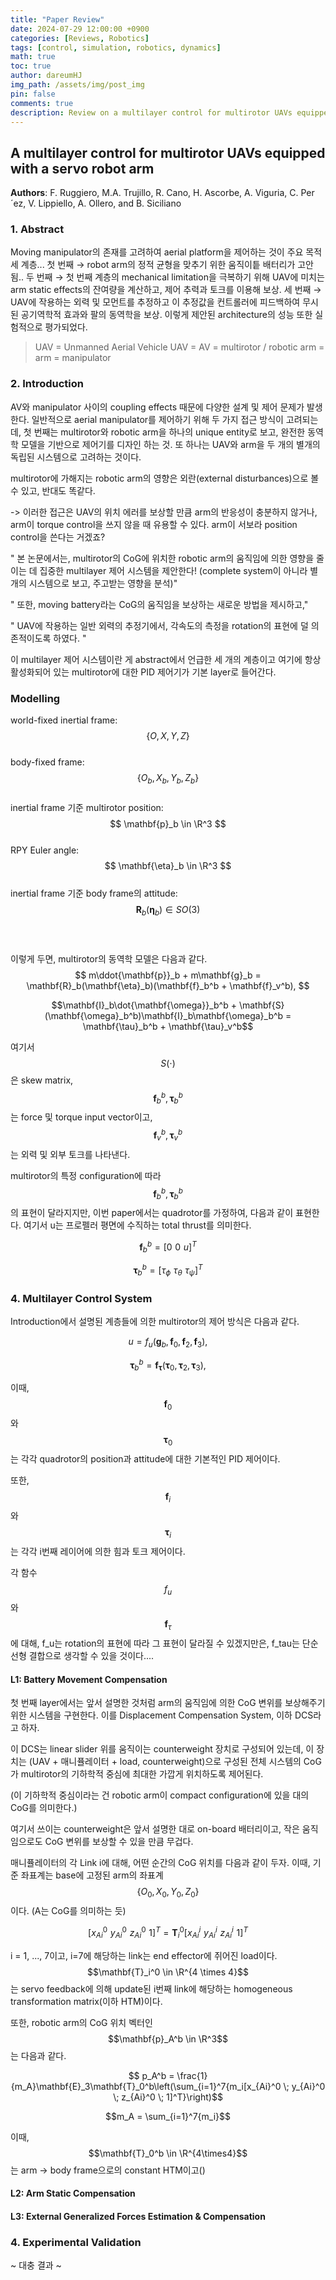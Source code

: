 ```yaml
---
title: "Paper Review"
date: 2024-07-29 12:00:00 +0900
categories: [Reviews, Robotics]
tags: [control, simulation, robotics, dynamics]
math: true
toc: true
author: dareumHJ
img_path: /assets/img/post_img
pin: false
comments: true
description: Review on a multilayer control for multirotor UAVs equipped with a servo robot arm
---
```


## **A multilayer control for multirotor UAVs equipped with a servo robot arm**

**Authors**: F. Ruggiero, M.A. Trujillo, R. Cano, H. Ascorbe, A. Viguria, C. Per´ez, V. Lippiello, A. Ollero, and B. Siciliano

### **1. Abstract**
Moving manipulator의 존재를 고려하여 aerial platform을 제어하는 것이 주요 목적
세 계층...
첫 번째 → robot arm의 정적 균형을 맞추기 위한 움직이틑 배터리가 고안됨..
두 번째 → 첫 번째 계층의 mechanical limitation을 극복하기 위해 UAV에 미치는 arm static effects의 잔여량을 계산하고, 제어 추력과 토크를 이용해 보상.
세 번째 → UAV에 작용하는 외력 및 모먼트를 추정하고 이 추정값을 컨트롤러에 피드백하여 무시된 공기역학적 효과와 팔의 동역학을 보상.
이렇게 제안된 architecture의 성능 또한 실험적으로 평가되었다.

> UAV = Unmanned Aerial Vehicle
> UAV = AV = multirotor / robotic arm = arm = manipulator

### **2. Introduction**
AV와 manipulator 사이의 coupling effects 때문에 다양한 설계 및 제어 문제가 발생한다. 일반적으로 aerial manipulator를 제어하기 위해 두 가지 접근 방식이 고려되는데,
첫 번째는 multirotor와 robotic arm을 하나의 unique entity로 보고, 완전한 동역학 모델을 기반으로 제어기를 디자인 하는 것.
또 하나는 UAV와 arm을 두 개의 별개의 독립된 시스템으로 고려하는 것이다.

multirotor에 가해지는 robotic arm의 영향은 외란(external disturbances)으로 볼 수 있고, 반대도 똑같다.

-> 이러한 접근은 UAV의 위치 에러를 보상할 만큼 arm의 반응성이 충분하지 않거나, arm이 torque control을 쓰지 않을 때 유용할 수 있다. arm이 서보라 position control을 쓴다는 거겠죠?

" 본 논문에서는, multirotor의 CoG에 위치한 robotic arm의 움직임에 의한 영향을 줄이는 데 집중한 multilayer 제어 시스템을 제안한다! (complete system이 아니라 별개의 시스템으로 보고, 주고받는 영향을 분석)"

" 또한, moving battery라는 CoG의 움직임을 보상하는 새로운 방법을 제시하고,"

" UAV에 작용하는 일반 외력의 추정기에서, 각속도의 측정을 rotation의 표현에 덜 의존적이도록 하였다. "

이 multilayer 제어 시스템이란 게 abstract에서 언급한 세 개의 계층이고 여기에 항상 활성화되어 있는 multirotor에 대한 PID 제어기가 기본 layer로 들어간다.

### **Modelling**

world-fixed inertial frame:  $$ \{O, X, Y, Z\} $$ <br/>
body-fixed frame: $$ \{O_b, X_b, Y_b, Z_b\}$$ <br/>
inertial frame 기준 multirotor position: $$ \mathbf{p}_b \in \R^3 $$ <br/>
RPY Euler angle: $$ \mathbf{\eta}_b \in \R^3 $$ <br/>
inertial frame 기준 body frame의 attitude: $$ \mathbf{R}_b(\mathbf{\eta}_b) \in SO(3)$$ <br/>
<br/>

이렇게 두면, multirotor의 동역학 모델은 다음과 같다.
$$ m\ddot{\mathbf{p}}_b + m\mathbf{g}_b = \mathbf{R}_b(\mathbf{\eta}_b)(\mathbf{f}_b^b + \mathbf{f}_v^b), $$

$$\mathbf{I}_b\dot{\mathbf{\omega}}_b^b + \mathbf{S}(\mathbf{\omega}_b^b)\mathbf{I}_b\mathbf{\omega}_b^b = \mathbf{\tau}_b^b + \mathbf{\tau}_v^b$$

여기서 $$S(\cdot)$$은 skew matrix, $$\mathbf{f}_b^b, \mathbf{\tau}_b^b$$는 force 및 torque input vector이고, $$\mathbf{f}_v^b, \mathbf{\tau}_v^b$$는 외력 및 외부 토크를 나타낸다.

multirotor의 특정 configuration에 따라 $$\mathbf{f}_b^b, \mathbf{\tau}_b^b $$의 표현이 달라지지만, 이번 paper에서는 quadrotor를 가정하여, 다음과 같이 표현한다.
여기서 u는 프로펠러 평면에 수직하는 total thrust를 의미한다.

$$\mathbf{f}_b^b = [0 \,\, 0 \,\, u]^T$$

$$\mathbf{\tau}_b^b = [\tau_{\phi} \,\, \tau_{\theta} \,\, \tau_{\psi}]^T$$

### **4. Multilayer Control System**


Introduction에서 설명된 계층들에 의한 multirotor의 제어 방식은 다음과 같다.

$$u = f_u(\mathbf{g}_b, \mathbf{f}_0, \mathbf{f}_2, \mathbf{f}_3), $$

$$\mathbf{\tau}_b^b = \mathbf{f_{\tau}}(\mathbf{\tau}_0, \mathbf{\tau}_2, \mathbf{\tau}_3), $$

이때, $$\mathbf{f}_0$$와 $$\mathbf{\tau}_0$$는 각각 quadrotor의 position과 attitude에 대한 기본적인 PID 제어이다.

또한, $$\mathbf{f}_i$$와 $$\mathbf{\tau}_i$$는 각각 i번째 레이어에 의한 힘과 토크 제어이다.

각 함수 $$f_u$$와 $$\mathbf{f}_{\tau}$$에 대해, f_u는 rotation의 표현에 따라 그 표현이 달라질 수 있겠지만은, f_tau는 단순 선형 결합으로 생각할 수 있을 것이다....

#### L1: Battery Movement Compensation

첫 번째 layer에서는 앞서 설명한 것처럼 arm의 움직임에 의한 CoG 변위를 보상해주기 위한 시스템을 구현한다. 이를 Displacement Compensation System, 이하 DCS라고 하자.

이 DCS는 linear slider 위를 움직이는 counterweight 장치로 구성되어 있는데, 이 장치는 (UAV + 매니퓰레이터 + load, counterweight)으로 구성된 전체 시스템의 CoG가 multirotor의 기하학적 중심에 최대한 가깝게 위치하도록 제어된다.

(이 기하학적 중심이라는 건 robotic arm이 compact configuration에 있을 대의 CoG를 의미한다.)

여기서 쓰이는 counterweight은 앞서 설명한 대로 on-board 배터리이고, 작은 움직임으로도 CoG 변위를 보상할 수 있을 만큼 무겁다.

매니퓰레이터의 각 Link i에 대해, 어떤 순간의 CoG 위치를 다음과 같이 두자. 이때, 기준 좌표계는 base에 고정된 arm의 좌표계$$\{O_0,\, X_0,\, Y_0,\, Z_0\}$$이다. (A는 CoG를 의미하는 듯)

$$ [x_{Ai}^0 \,\, y_{Ai}^0 \,\, z_{Ai}^0 \,\, 1]^T = \mathbf{T}_i^0 [x_{Ai}^i \,\, y_{Ai}^i \,\, z_{Ai}^i \,\, 1]^T$$

i = 1, ..., 7이고, i=7에 해당하는 link는 end effector에 쥐어진 load이다. $$\mathbf{T}_i^0 \in \R^{4 \times 4}$$ 는 servo feedback에 의해 update된 i번째 link에 해당하는 homogeneous transformation matrix(이하 HTM)이다.

또한, robotic arm의 CoG 위치 벡터인 $$\mathbf{p}_A^b \in \R^3$$는 다음과 같다.

$$ p_A^b = \frac{1}{m_A}\mathbf{E}_3\mathbf{T}_0^b\left(\sum_{i=1}^7{m_i[x_{Ai}^0 \; y_{Ai}^0 \; z_{Ai}^0 \; 1]^T}\right)$$

$$m_A = \sum_{i=1}^7{m_i}$$

이때, $$\mathbf{T}_0^b \in \R^{4\times4}$$는 arm → body frame으로의 constant HTM이고()


#### L2: Arm Static Compensation

#### L3: External Generalized Forces Estimation & Compensation

### **4. Experimental Validation**

~ 대충 결과 ~